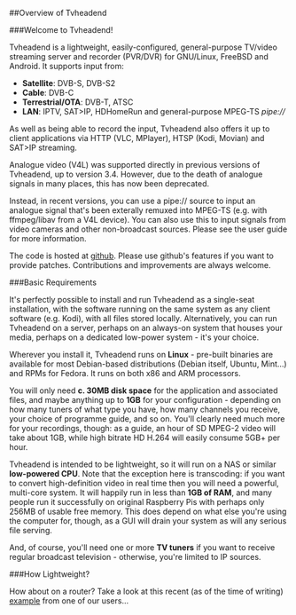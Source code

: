 ##Overview of Tvheadend

###Welcome to Tvheadend!

Tvheadend is a lightweight, easily-configured, general-purpose TV/video streaming server and recorder (PVR/DVR) for GNU/Linux, FreeBSD and Android. It supports input from:

* **Satellite**: DVB-S, DVB-S2
* **Cable**: DVB-C
* **Terrestrial/OTA**: DVB-T, ATSC
* **LAN**: IPTV, SAT>IP, HDHomeRun and general-purpose MPEG-TS _pipe://_

As well as being able to record the input, Tvheadend also offers it up to client applications via HTTP (VLC, MPlayer), HTSP (Kodi, Movian) and SAT>IP streaming.

Analogue video (V4L) was supported directly in previous versions of Tvheadend, up to version 3.4. However, due to the death of analogue signals in many places, this has now been deprecated.

Instead, in recent versions, you can use a pipe:// source to input an analogue signal that's been exterally remuxed into MPEG-TS (e.g. with ffmpeg/libav from a V4L device). You can also use this to input signals from video cameras and other non-broadcast sources. Please see the user guide for more information.

The code is hosted at [github](https://github.com/tvheadend/tvheadend).
Please use github's features if you want to provide patches. Contributions and improvements are always welcome.

###Basic Requirements

It's perfectly possible to install and run Tvheadend as a single-seat installation,
with the software running on the same system as any client software (e.g. Kodi),
with all files stored locally. Alternatively, you can run Tvheadend on a server,
perhaps on an always-on system that houses your media, perhaps on a dedicated
low-power system - it's your choice.

Wherever you install it, Tvheadend runs on **Linux** - pre-built binaries
are available for most Debian-based distributions (Debian itself, Ubuntu,
Mint...) and RPMs for Fedora. It runs on both x86 and ARM processors.

You will only need **c. 30MB disk space** for the application and associated
files, and maybe anything up to **1GB** for your configuration - depending on 
how many tuners of what type you have, how many channels you receive, your
choice of programme guide, and so on. You'll clearly need much more for
your recordings, though: as a guide, an hour of SD MPEG-2 video will take
about 1GB, while high bitrate HD H.264 will easily consume 5GB+ per hour.

Tvheadend is intended to be lightweight, so it will run on a NAS or similar
**low-powered CPU**. Note that the exception here is transcoding: if you want
to convert high-definition video in real time then you will need a powerful,
multi-core system. It will happily run in less than **1GB of RAM**, and many
people run it successfully on original Raspberry Pis with perhaps only 256MB
of usable free memory. This does depend on what else you're using the computer
for, though, as a GUI will drain your system as will any serious file serving.

And, of course, you'll need one or more **TV tuners** if you want to receive
regular broadcast television - otherwise, you're limited to IP sources.

###How Lightweight?

How about on a router? Take a look at this recent (as of the time of writing)
[example](https://tvheadend.org/boards/4/topics/16579) from one of our users...
